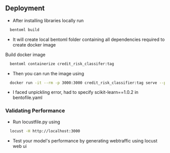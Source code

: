
## Deployment

- After installing libraries locally run
```bash
  bentoml build
```
- It will create local bentoml folder containing all dependencies required to create docker image

Build docker image
```bash
  bentoml containerize credit_risk_classifer:tag
```
- Then you can run the image using
```bash
  docker run -it --rm -p 3000:3000 credit_risk_classifier:tag serve --production
```
- I faced unpickling error, had to specify scikit-learn==1.0.2 in bentofile.yaml

### Validating Performance

- Run locustfile.py using 
```bash
  locust -H http://localhost:3000
```
- Test your model's performance by generating webtraffic using locust web ui
